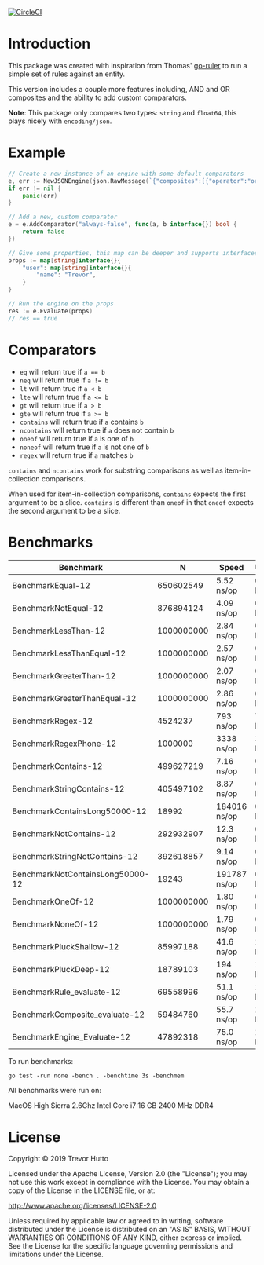 [![CircleCI](https://circleci.com/gh/huttotw/grules/tree/master.svg?style=svg)](https://circleci.com/gh/huttotw/grules/tree/master)

# Introduction

This package was created with inspiration from Thomas' [go-ruler](https://github.com/hopkinsth/go-ruler) to run a simple set of rules against an entity.

This version includes a couple more features including, AND and OR composites and the ability to add custom comparators.

**Note**: This package only compares two types: `string` and `float64`, this plays nicely with `encoding/json`.

# Example

```go
// Create a new instance of an engine with some default comparators
e, err := NewJSONEngine(json.RawMessage(`{"composites":[{"operator":"or","rules":[{"comparator":"always-false","path":"user.name","value":"Trevor"},{"comparator":"eq","path":"user.name","value":"Trevor"}]}]}`))
if err != nil {
    panic(err)
}

// Add a new, custom comparator
e = e.AddComparator("always-false", func(a, b interface{}) bool {
    return false
})

// Give some properties, this map can be deeper and supports interfaces
props := map[string]interface{}{
    "user": map[string]interface{}{
        "name": "Trevor",
    }
}

// Run the engine on the props
res := e.Evaluate(props)
// res == true
```

# Comparators

- `eq` will return true if `a == b`
- `neq` will return true if `a != b`
- `lt` will return true if `a < b`
- `lte` will return true if `a <= b`
- `gt` will return true if `a > b`
- `gte` will return true if `a >= b`
- `contains` will return true if `a` contains `b`
- `ncontains` will return true if `a` does not contain `b`
- `oneof` will return true if `a` is one of `b`
- `noneof` will return true if `a` is not one of `b`
- `regex` will return true if `a` matches `b`

`contains` and `ncontains` work for substring comparisons as well as item-in-collection comparisons.

When used for item-in-collection comparisons, `contains` expects the first argument to be a slice. `contains` is different than `oneof` in that `oneof` expects the second argument to be a slice.

# Benchmarks

| Benchmark                        | N          | Speed        | Used      | Allocs       |
|----------------------------------|------------|--------------|-----------|--------------|
| BenchmarkEqual-12                | 650602549  | 5.52 ns/op   | 0 B/op    | 0 allocs/op  |
| BenchmarkNotEqual-12             | 876894124  | 4.09 ns/op   | 0 B/op    | 0 allocs/op  |
| BenchmarkLessThan-12             | 1000000000 | 2.84 ns/op   | 0 B/op    | 0 allocs/op  |
| BenchmarkLessThanEqual-12        | 1000000000 | 2.57 ns/op   | 0 B/op    | 0 allocs/op  |
| BenchmarkGreaterThan-12          | 1000000000 | 2.07 ns/op   | 0 B/op    | 0 allocs/op  |
| BenchmarkGreaterThanEqual-12     | 1000000000 | 2.86 ns/op   | 0 B/op    | 0 allocs/op  |
| BenchmarkRegex-12                | 4524237    | 793 ns/op    | 753 B/op  | 11 allocs/op |
| BenchmarkRegexPhone-12           | 1000000    | 3338 ns/op   | 3199 B/op | 30 allocs/op |
| BenchmarkContains-12             | 499627219  | 7.16 ns/op   | 0 B/op    | 0 allocs/op  |
| BenchmarkStringContains-12       | 405497102  | 8.87 ns/op   | 0 B/op    | 0 allocs/op  |
| BenchmarkContainsLong50000-12    | 18992      | 184016 ns/op | 0 B/op    | 0 allocs/op  |
| BenchmarkNotContains-12          | 292932907  | 12.3 ns/op   | 0 B/op    | 0 allocs/op  |
| BenchmarkStringNotContains-12    | 392618857  | 9.14 ns/op   | 0 B/op    | 0 allocs/op  |
| BenchmarkNotContainsLong50000-12 | 19243      | 191787 ns/op | 0 B/op    | 0 allocs/op  |
| BenchmarkOneOf-12                | 1000000000 | 1.80 ns/op   | 0 B/op    | 0 allocs/op  |
| BenchmarkNoneOf-12               | 1000000000 | 1.79 ns/op   | 0 B/op    | 0 allocs/op  |
| BenchmarkPluckShallow-12         | 85997188   | 41.6 ns/op   | 16 B/op   | 1 allocs/op  |
| BenchmarkPluckDeep-12            | 18789103   | 194 ns/op    | 112 B/op  | 1 allocs/op  |
| BenchmarkRule_evaluate-12        | 69558996   | 51.1 ns/op   | 16 B/op   | 1 allocs/op  |
| BenchmarkComposite_evaluate-12   | 59484760   | 55.7 ns/op   | 16 B/op   | 1 allocs/op  |
| BenchmarkEngine_Evaluate-12      | 47892318   | 75.0 ns/op   | 16 B/op   | 1 allocs/op  |

To run benchmarks:

```
go test -run none -bench . -benchtime 3s -benchmem
```

All benchmarks were run on:

MacOS High Sierra 2.6Ghz Intel Core i7 16 GB 2400 MHz DDR4

# License

Copyright &copy; 2019 Trevor Hutto

Licensed under the Apache License, Version 2.0 (the "License"); you may not use this work except in compliance with the License. You may obtain a copy of the License in the LICENSE file, or at:

http://www.apache.org/licenses/LICENSE-2.0

Unless required by applicable law or agreed to in writing, software distributed under the License is distributed on an "AS IS" BASIS, WITHOUT WARRANTIES OR CONDITIONS OF ANY KIND, either express or implied. See the License for the specific language governing permissions and limitations under the License.
